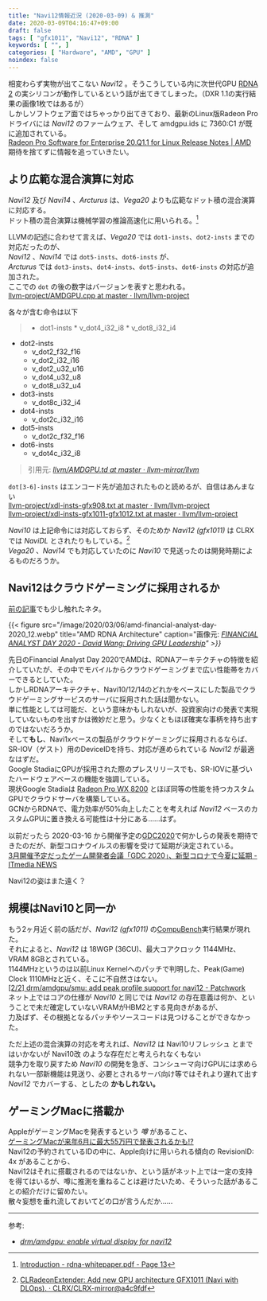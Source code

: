 ```yaml
---
title: "Navi12情報近況 (2020-03-09) & 推測"
date: 2020-03-09T04:16:47+09:00
draft: false
tags: [ "gfx1011", "Navi12", "RDNA" ]
keywords: [ "", ]
categories: [ "Hardware", "AMD", "GPU" ]
noindex: false
---
```


相変わらず実物が出てこない *Navi12* 。そうこうしている内に次世代GPU [RDNA 2](/tags/rdna-2) の実シリコンが動作しているという話が出てきてしまった。（DXR 1.1の実行結果の画像1枚ではあるが）  
しかしソフトウェア面ではちゃっかり出てきており、最新のLinux版Radeon Proドライバには *Navi12* のファームウェア、そして amdgpu.ids に 7360:C1 が既に追加されている。  
[Radeon Pro Software for Enterprise 20.Q1.1 for Linux Release Notes | AMD](https://www.amd.com/en/support/kb/release-notes/rn-pro-lin-20-q1-1)  
期待を捨てずに情報を追っていきたい。  

## より広範な混合演算に対応
*Navi12* 及び *Navi14* 、*Arcturus* は、*Vega20* よりも広範なドット積の混合演算に対応する。  
ドット積の混合演算は機械学習の推論高速化に用いられる。[^2]  

[^2]: [Introduction - rdna-whitepaper.pdf - Page 13](https://www.amd.com/system/files/documents/rdna-whitepaper.pdf#page=13)

LLVMの記述に合わせて言えば、*Vega20* では `dot1-insts`、`dot2-insts` までの対応だったのが、  
*Navi12* 、*Navi14* では `dot5-insts`、`dot6-insts` が、  
*Arcturus* では `dot3-insts`、`dot4-insts`、`dot5-insts`、`dot6-insts` の対応が追加された。  
ここでの `dot` の後の数字はバージョンを表すと思われる。  
[llvm-project/AMDGPU.cpp at master · llvm/llvm-project](https://github.com/llvm/llvm-project/blob/master/clang/lib/Basic/Targets/AMDGPU.cpp#L141)  

各々が含む命令は以下

 > * dot1-insts
 	* v_dot4_i32_i8
	* v_dot8_i32_i4
* dot2-insts
	* v_dot2_f32_f16
	* v_dot2_i32_i16
	* v_dot2_u32_u16
	* v_dot4_u32_u8
	* v_dot8_u32_u4
* dot3-insts
	* v_dot8c_i32_i4
* dot4-insts
	* v_dot2c_i32_i16
* dot5-insts
	* v_dot2c_f32_f16
* dot6-insts
	* v_dot4c_i32_i8
 >
 > 引用元: <cite>[llvm/AMDGPU.td at master · llvm-mirror/llvm](https://github.com/llvm-mirror/llvm/blob/master/lib/Target/AMDGPU/AMDGPU.td#L390)</cite>  

`dot[3-6]-insts` はエンコード先が追加されたものと読めるが、自信はあんまない  
[llvm-project/xdl-insts-gfx908.txt at master · llvm/llvm-project](https://github.com/llvm/llvm-project/blob/master/llvm/test/MC/Disassembler/AMDGPU/xdl-insts-gfx908.txt)  
[llvm-project/xdl-insts-gfx1011-gfx1012.txt at master · llvm/llvm-project](https://github.com/llvm/llvm-project/blob/master/llvm/test/MC/Disassembler/AMDGPU/xdl-insts-gfx1011-gfx1012.txt)  

*Navi10* は上記命令には対応しておらず、そのためか *Navi12 (gfx1011)* は CLRX では *NaviDL* とされたりもしている。[^1]  
*Vega20* 、*Navi14* でも対応していたのに *Navi10* で見送ったのは開発時期によるものだろうか。  

[^1]: [CLRadeonExtender: Add new GPU architecture GFX1011 (Navi with DLOps). · CLRX/CLRX-mirror@a4c9fdf](https://github.com/CLRX/CLRX-mirror/commit/a4c9fdfd191eda8fb206debe778dc9130caa3545)

## Navi12はクラウドゲーミングに採用されるか
[前の記事](/posts/2020/03/06/amd-financial-analyst-day-2020/)でも少し触れたネタ。  

{{< figure src="/image/2020/03/06/amd-financial-analyst-day-2020_12.webp" title="AMD RDNA Architecture" caption="画像元: <cite>[FINANCIAL ANALYST DAY 2020 - David Wang: Driving GPU Leadership](https://ir.amd.com/static-files/321c4810-ffe2-4d6c-863f-690464c033a9)<cite>" >}}

先日のFinancial Analyst Day 2020でAMDは、RDNAアーキテクチャの特徴を紹介していたが、その中でモバイルからクラウドゲーミングまで広い性能帯をカバーできるとしていた。  
しかしRDNAアーキテクチャ、Navi10/12/14のどれかをベースにした製品でクラウドゲーミングサービスのサーバに採用された話は聞かない。  
単に性能としては可能だ、という意味かもしれないが、投資家向けの発表で実現していないものを出すかは微妙だと思う。少なくともほぼ確実な事柄を持ち出すのではないだろうか。  
そして**もし**、Navi1xベースの製品がクラウドゲーミングに採用されるならば、SR-IOV（ゲスト）用のDeviceIDを持ち、対応が進められている *Navi12* が最適なはずだ。  
Google StadiaにGPUが採用された際のプレスリリースでも、SR-IOVに基づいたハードウェアベースの機能を強調している。  
現状Google Stadiaは [Radeon Pro WX 8200](https://www.amd.com/en/products/professional-graphics/radeon-pro-wx-8200#product-specs) とほぼ同等の性能を持つカスタムGPUでクラウドサーバを構築している。  
GCNからRDNAで、電力効率が50%向上したことを考えれば *Navi12* ベースのカスタムGPUに置き換える可能性は十分にある……はず。  

以前だったら 2020-03-16 から開催予定の[GDC2020](https://gdconf.com/)で何かしらの発表を期待できたのだが、新型コロナウイルスの影響を受けて延期が決定されている。  
[3月開催予定だったゲーム開発者会議「GDC 2020」、新型コロナで今夏に延期 - ITmedia NEWS](https://www.itmedia.co.jp/news/articles/2002/29/news018.html)  

Navi12の姿はまた遠く？  

## 規模はNavi10と同一か
もう2ヶ月近く前の話だが、*Navi12 (gfx1011)* の[CompuBench](https://compubench.com/result.jsp)実行結果が現れた。  
それによると、*Navi12* は 18WGP (36CU)、最大コアクロック 1144MHz、VRAM 8GBとされている。  
1144MHzというのは以前Linux Kernelへのパッチで判明した、Peak(Game) Clock 1110MHzと近く、そこに不自然さはない。  
[[2/2] drm/amdgpu/smu: add peak profile support for navi12 - Patchwork](https://patchwork.freedesktop.org/patch/346277/)  
ネット上ではコアの仕様が *Navi10* と同じでは *Navi12* の存在意義は何か、ということで未だ確定していないVRAMがHBM2とする見向きがあるが、  
力及ばず、その根拠となるパッチやソースコードは見つけることができなかった。  

ただ上述の混合演算の対応を考えれば、*Navi12* は Navi10リフレッシュ とまではいかないが Navi10改 のような存在だと考えられなくもない  
競争力を取り戻すため *Navi10* の開発を急ぎ、コンシューマ向けGPUには求められない一部新機能は見送り、必要とされるサーバ向け等ではそれより遅れて出す *Navi12* でカバーする、としたの **かもしれない。**  

## ゲーミングMacに搭載か
AppleがゲーミングMacを発表するという *噂* があること、  
[ゲーミングMacが来年6月に最大55万円で発表されるかも!?](https://www.gizmodo.jp/2019/12/gaming-mac.html)  
Navi12の予約されているIDの中に、Apple向けに用いられる傾向の RevisionID: 4x があることから、  
Navi12はそれに搭載されるのではないか、という話がネット上では一定の支持を得てはいるが、噂に推測を重ねることは避けたいため、そういった話があることの紹介だけに留めたい。  
<span class="hide">散々妄想を垂れ流しておいてどの口が言うんだか……</span>

<hr>
<span class="reference">参考:</span>  

 * <cite>[drm/amdgpu: enable virtual display for navi12](https://cgit.freedesktop.org/~agd5f/linux/commit/drivers/gpu/drm/amd?h=amd-staging-drm-next&id=7990202903135173893beb211b14d3a37e97a5e7)</cite>
